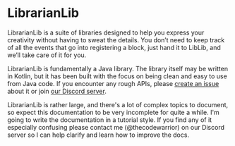 # LibrarianLib

LibrarianLib is a suite of libraries designed to help you express your creativity without having to
sweat the details. You don’t need to keep track of all the events that go into registering a block,
just hand it to LibLib, and we’ll take care of it for you. 

LibrarianLib is fundamentally a Java library. The library itself may be written in Kotlin, but it 
has been built with the focus on being clean and easy to use from Java code. If you encounter any 
rough APIs, please [create an issue](https://github.com/TeamWizardry/LibrarianLib/issues) about it
or join [our Discord server](https://discord.gg/KPaZHvq).

LibrarianLib is rather large, and there's a lot of complex topics to document, so expect this 
documentation to be very incomplete for quite a while. I'm going to write the documentation in a 
tutorial style. If you find any of it especially confusing please contact me (@thecodewarrior) on 
our Discord server so I can help clarify and learn how to improve the docs.
